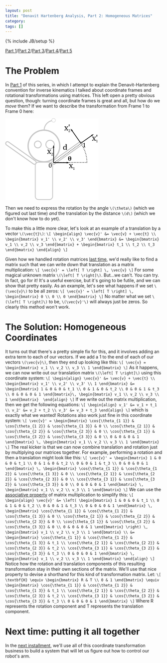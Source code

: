 ```yaml
---
layout: post
title: "Denavit Hartenberg Analysis, Part 2: Homogeneous Matrices"
category: 
tags: []
---
```

{% include JB/setup %}

[Part 1](/2012/06/05/denavit-hartenberg-robotic-control/)/[Part 2](/2012/06/09/denavit-hartenberg-for-robotics-part-2-homogeneous-matrices/)/[Part 3](/2012/06/10/denavit-hartenberg-for-robotics-part-3-the-d-h-parameters/)/[Part 4](/2012/06/19/denavit-hartenberg-parameters-part-4-existence-and-uniqueness/)/[Part 5](/2012/06/25/denavit-hartenberg-analysis-part-5-assigning-coordinate-frames/)

# The Problem

In [Part 1](/2012/06/05/denavit-hartenberg-robotic-control/) of this series, in which I attempt to explain the Denavit-Hartenberg convention for inverse kinematics I talked about coordinate frames and rotational transformations using matrices. This left open a pretty obvious question, though: turning coordinate frames is great and all, but how do we *move* them? If we want to describe the transformation from Frame 1 to Frame 0 here:
 
<img src="/img/2012-06-05/robot_with_arm_and_frame_1_d.png">

Then we need to express the rotation by the angle `\(\theta\)` (which we figured out last time) *and* the translation by the distance `\(d\)` (which we don't know how to do yet). 

To make this a little more clear, let's look at an example of a translation by a vector `\(\vec{t}\)`:
`\[
\begin{align}
\vec{v}' &= \vec{v} + \vec{t} \\
\begin{bmatrix}
v_1' \\
v_2' \\
v_3'
\end{bmatrix} &=
\begin{bmatrix}
v_1 \\
v_2 \\
v_3
\end{bmatrix} + \begin{bmatrix}
t_1 \\
t_2 \\
t_3 
\end{bmatrix}
\end{align}
\]`

Given how we handled rotation matrices [last time](http://blog.robindeits.com/2012/06/05/denavit-hartenberg-robotic-control/), we'd really like to find a matrix such that we can write down that translation as a matrix multiplication:
`\[
\vec{v}' = \left[ T \right] \, \vec{v}
\]`
For some magical unknown matrix `\(\left[ T \right]\)`. But...we can't. You can try. In fact, go for it! It's a useful exercise, but it's going to be futile, and we can show that pretty easily. As an example, let's see what happens if we set `\(\vec{v}\)` to be all zeros:
`\[
\vec{v}' = \left[ T \right] \, \begin{bmatrix}
0 \\
0 \\
0
\end{bmatrix}
\]`
No matter what we set `\(\left[ T \right]\)` to be, `\(\vec{v}'\)` will always just be zeros. So clearly this method won't work.

# The Solution: Homogeneous Coordinates

It turns out that there's a pretty simple fix for this, and it involves adding an extra term to each of our vectors. If we add a 1 to the end of each of our vectors `\(\vec{v}\)`, then they end up looking like this:
`\[
\vec{v} = \begin{bmatrix}
v_1 \\
v_2 \\
v_3 \\
1
\end{bmatrix}
\]`
As it happens, we can now write out our translation matrix `\(\left[ T \right]\)` using this coordinate system:
`\[
\begin{align}
\vec{v}' &= \vec{v} + \vec{t} \\
\begin{bmatrix}
v_1' \\
v_2' \\
v_3' \\
1
\end{bmatrix} &= \begin{bmatrix}
1 & 0 & 0 & t_1 \\
0 & 1 & 0 & t_2 \\
0 & 0 & 1 & t_3 \\
0 & 0 & 0 & 1
\end{bmatrix}\,
\begin{bmatrix}
v_1 \\
v_2 \\
v_3 \\
1
\end{bmatrix} 
\end{align}
\]`
If we write out the matrix multiplication, then we get the following equations:
`\[
\begin{align}
v_1' &= v_1 + t_1 \\
v_2' &= v_2 + t_2 \\
v_3' &= v_3 + t_3
\end{align}
\]`
which is exactly what we wanted! Rotations also work just fine in this coordinate system:
`\[
\vec{v}' = \begin{bmatrix}
\cos{\theta_{1 1}} & \cos{\theta_{1 2}} & \cos{\theta_{1 3}} & 0 \\
\cos{\theta_{2 1}} & \cos{\theta_{2 2}} & \cos{\theta_{2 3}} & 0 \\
\cos{\theta_{3 1}} & \cos{\theta_{3 2}} & \cos{\theta_{3 3}} & 0 \\
0 & 0 & 0 & 1
\end{bmatrix} \, \begin{bmatrix}
v_1 \\
v_2 \\
v_3 \\
1
\end{bmatrix}
\]`
The real kicker is that we can now combine translation and rotation just by multiplying our matrices together. For example, performing a rotation and then a translation might look like this:
`\[
\vec{v}' = \begin{bmatrix}
1 & 0 & 0 & t_1 \\
0 & 1 & 0 & t_2 \\
0 & 0 & 1 & t_3 \\
0 & 0 & 0 & 1
\end{bmatrix} \,
\begin{bmatrix}
\cos{\theta_{1 1}} & \cos{\theta_{1 2}} & \cos{\theta_{1 3}} & 0 \\
\cos{\theta_{2 1}} & \cos{\theta_{2 2}} & \cos{\theta_{2 3}} & 0 \\
\cos{\theta_{3 1}} & \cos{\theta_{3 2}} & \cos{\theta_{3 3}} & 0 \\
0 & 0 & 0 & 1
\end{bmatrix} \, 
\begin{bmatrix}
v_1 \\
v_2 \\
v_3 \\
1
\end{bmatrix}
\]`
We can use the [associative property](http://en.wikipedia.org/wiki/Associative_property) of matrix multiplication to simplify this:
`\[
\begin{align}
\vec{v}' &= \left(
\begin{bmatrix}
1 & 0 & 0 & t_1 \\
0 & 1 & 0 & t_2 \\
0 & 0 & 1 & t_3 \\
0 & 0 & 0 & 1
\end{bmatrix} \,
\begin{bmatrix}
\cos{\theta_{1 1}} & \cos{\theta_{1 2}} & \cos{\theta_{1 3}} & 0 \\
\cos{\theta_{2 1}} & \cos{\theta_{2 2}} & \cos{\theta_{2 3}} & 0 \\
\cos{\theta_{3 1}} & \cos{\theta_{3 2}} & \cos{\theta_{3 3}} & 0 \\
0 & 0 & 0 & 1
\end{bmatrix} \right) \, 
\begin{bmatrix}
v_1 \\
v_2 \\
v_3 \\
1
\end{bmatrix} \\
 &= \begin{bmatrix}
\cos{\theta_{1 1}} & \cos{\theta_{1 2}} & \cos{\theta_{1 3}} & t_1 \\
\cos{\theta_{2 1}} & \cos{\theta_{2 2}} & \cos{\theta_{2 3}} & t_2 \\
\cos{\theta_{3 1}} & \cos{\theta_{3 2}} & \cos{\theta_{3 3}} & t_3 \\
0 & 0 & 0 & 1
\end{bmatrix} \, 
\begin{bmatrix}
v_1 \\
v_2 \\
v_3 \\
1
\end{bmatrix}
\end{align}
\]`
Notice how the rotation and translation components of this resulting transformation stay in their own sections of the matrix. We'll use that nice property to devise a shorthand for this kind of transformation matrix. Let:
`\[
\textbf{H} \equiv \begin{bmatrix}
R & T \\
0 & 1
\end{bmatrix} \equiv \begin{bmatrix}
\cos{\theta_{1 1}} & \cos{\theta_{1 2}} & \cos{\theta_{1 3}} & t_1 \\
\cos{\theta_{2 1}} & \cos{\theta_{2 2}} & \cos{\theta_{2 3}} & t_2 \\
\cos{\theta_{3 1}} & \cos{\theta_{3 2}} & \cos{\theta_{3 3}} & t_3 \\
0 & 0 & 0 & 1
\end{bmatrix}
\]`
Where R represents the rotation component and T represents the translation component. 

# Next time: putting it all together

In the [next installment](/2012/06/10/denavit-hartenberg-for-robotics-part-3-the-d-h-parameters/), we'll use all of this coordinate transformation business to build a system that will let us figure out how to control our robot's arm. 